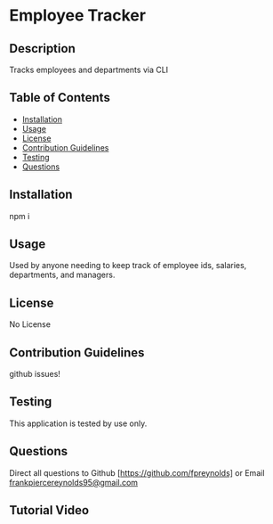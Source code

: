 # Employee Tracker

## Description

Tracks employees and departments via CLI

## Table of Contents

- [Installation](#installation)
- [Usage](#usage)
- [License](#license)
- [Contribution Guidelines](#contribution-guidelines)
- [Testing](#testing)
- [Questions](#questions)

## Installation

npm i

## Usage

Used by anyone needing to keep track of employee ids, salaries, departments, and managers.

## License

No License

## Contribution Guidelines

github issues!

## Testing

This application is tested by use only.

## Questions

Direct all questions to Github [https://github.com/fpreynolds] or Email frankpiercereynolds95@gmail.com

## Tutorial Video
